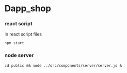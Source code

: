 # Dapp_shop


### react script  
In react script files  

`npm start`

### node server

`cd public && node ../src/components/server/server.js & `
